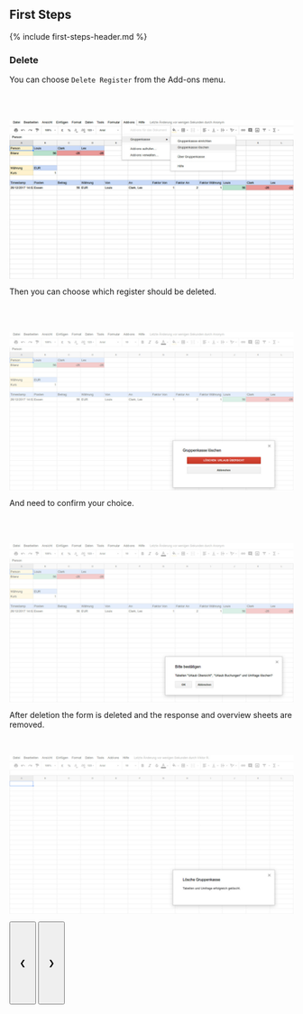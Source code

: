 ## First Steps

{% include first-steps-header.md %}
### Delete

<div class="w3-content w3-display-container" style="height:600px">

<div class="w3-display-container mySlides">
  <div class="w3-container" style="height:80px">
  <p>You can choose <code class="highlighter-rouge">Delete Register</code> from the Add-ons menu.</p>
  </div>
  <div class="w3-container">
  <img src="/assets/images/de/delete-trigger.jpg" style="display:block;margin:auto;width:100%">
  </div>
</div>

<div class="w3-display-container mySlides">
  <div class="w3-container" style="height:80px">
  <p>Then you can choose which register should be deleted.</p>
  </div>
  <div class="w3-container">
  <img src="/assets/images/de/delete-choose.jpg" style="display:block;margin:auto;width:100%">
  </div>
</div>

<div class="w3-display-container mySlides">
  <div class="w3-container" style="height:80px">
  <p>And need to confirm your choice.</p>
  </div>
  <div class="w3-container">
  <img src="/assets/images/de/delete-confirm.jpg" style="display:block;margin:auto;width:100%">
  </div>
</div>

<div class="w3-display-container mySlides">
  <div class="w3-container" style="height:80px">
  <p>After deletion the form is deleted and the response and overview sheets are removed.</p>
  </div>
  <div class="w3-container">
  <img src="/assets/images/de/delete-done.jpg" style="display:block;margin:auto;width:100%">
  </div>
</div>

<button class="w3-button w3-display-left w3-transparent" onclick="plusDivs(-1)" style="padding: 64px 16px;">&#10094;</button>
<button class="w3-button w3-display-right w3-transparent" onclick="plusDivs(1)" style="padding: 64px 16px;">&#10095;</button>

</div>



